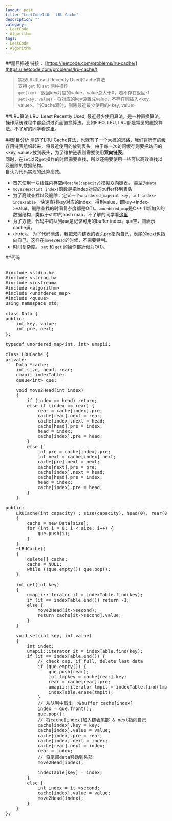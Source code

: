 ```yaml
---
layout: post
title: "LeetCode146 - LRU Cache"
description: ""
category:
- LeetCode
- Algorithm
tags:
- LeetCode
- Algorithm
---
```


##题目描述
链接： [https://leetcode.com/problems/lru-cache/](https://leetcode.com/problems/lru-cache/)  
> 实现LRU(Least Recently Used)Cache算法  
> 支持 ```get``` 和 ```set``` 两种操作  
> ```get(key)``` - 返回key对应的value，value总大于0，若不存在返回-1   
> ```set(key, value)``` - 将对应的key设置成value，不存在则插入<key, value>。当Cache满时，删除最近最少使用的<key, value>  

##LRU算法
LRU, Least Recently Used, 最近最少使用算法，是一种置换算法，操作系统课程中都会讲过页面置换算法。比如FIFO, LFU, LRU都是常见的置换算法。不了解的同学看[这里](http://www.cnblogs.com/dolphin0520/p/3749259.html)。  

##题目分析
清楚了LRU Cache算法，也就有了一个大概的思路，我们将所有的缓存用链表组织起来，将最近使用的放到表头。由于每一次访问缓存则要把访问的<key, value>放到表头，为了维护链表则需要使用**双向链表**。  
同时，在```set```以及```get```操作的时候需要查找，所以还需要使用一些可以高效查找以及删除的数据结构。  
自认为代码实现的还算高效。
- 首先使用一块线性内存空间```cache[capacity]```模拟双向链表， 类型为```Data```  
- ```move2Head(int index)```函数是把index对应的buffer移到表头  
- 为了高效查找以及删除：定义一个```unordered_map<int key, int index> indexTable```，快速查找key对应的index，得到value，即key->index->value。删除查找的时间复杂度都是O(1)。```unordered_map```是C++ 11新加入的数据结构，类似于stl中的hash map，不了解的同学看[这里](http://classfoo.com/ccby/article/S3XoG)  
- 为了方便，代码中的队列```que```是记录可用的buffer index。```que```空，则表示cache满。  
- 小trick。 为了代码简洁，我把双向链表的表头pre指向自己，表尾的next也指向自己，这样在```move2Head```的时候，不需要特判。   
- 时间复杂度。 ```set``` 和 ```get``` 的操作都近似为O(1)。  

##代码

 <!-- SyntaxHightligher -->
<script src="/media/syntaxhighlighter/scripts/shCore.js"></script>
<script src="/media/syntaxhighlighter/scripts/shBrushCpp.js"></script>
<script>
	SyntaxHighlighter.all()
</script>

<pre class="brush: cpp; highlight: [15,21,22]; auto-links: true; collapse: true" id="simplecode">

#include &lt;stdio.h&gt;
#include &lt;string.h&gt;
#include &lt;iostream&gt;
#include &lt;algorithm&gt;
#include &lt;unordered_map&gt;
#include &lt;queue&gt;
using namespace std;

class Data {
public:
	int key, value;
	int pre, next;
};

typedef unordered_map&lt;int, int&gt; umapii;

class LRUCache {
private:
	Data *cache;
	int size, head, rear;
	umapii indexTable;
	queue&lt;int&gt; que;

	void move2Head(int index)
	{
		if (index == head) return;
		else if (index == rear) {
			rear = cache[index].pre;
			cache[rear].next = rear;
			cache[index].next = head;
			cache[head].pre = index;
			head = index;
			cache[index].pre = head;
		}
		else {
			int pre = cache[index].pre;
			int next = cache[index].next;
			cache[pre].next = next;
			cache[next].pre = pre;
			cache[index].next = head;
			cache[head].pre = index;
			head = index;
			cache[index].pre = head;
		}
	}

public:
	LRUCache(int capacity) : size(capacity), head(0), rear(0)
	{
		cache = new Data[size];
		for (int i = 0; i &lt; size; i++) {
			que.push(i);
		}
	}
	~LRUCache()
	{
		delete[] cache;
		cache = NULL;
		while (!que.empty()) que.pop();
	}

	int get(int key)
	{
		umapii::iterator it = indexTable.find(key);
		if (it == indexTable.end()) return -1;
		else {
			move2Head(it-&gt;second);
			return cache[it-&gt;second].value;
		}
	}

	void set(int key, int value)
	{
		int index;
		umapii::iterator it = indexTable.find(key);
		if (it == indexTable.end()) {
			// check cap. if full, delete last data
			if (que.empty()) {
				que.push(rear);
				int tmpkey = cache[rear].key;
				rear = cache[rear].pre;
				umapii::iterator tmpit = indexTable.find(tmpkey);
				indexTable.erase(tmpit);
			}
			// &#20174;&#38431;&#21015;&#20013;&#21462;&#20986;&#19968;&#22359;buffer cache[index]
			index = que.front();
			que.pop();
			// &#23558;cache[index]&#21152;&#20837;&#38142;&#34920;&#23614;&#37096; &amp; next&#25351;&#21521;&#33258;&#24049;
			cache[index].key = key;
			cache[index].value = value;
			cache[index].pre = rear;
			cache[index].next = index;
			cache[rear].next = index;
			rear = index;
			// &#23558;&#23614;&#37096;data&#31227;&#21160;&#21040;&#22836;&#37096;
			move2Head(index);

			indexTable[key] = index;
		}
		else {
			int index = it-&gt;second;
			cache[index].value = value;
			move2Head(index);
		}
	}
};
</pre>